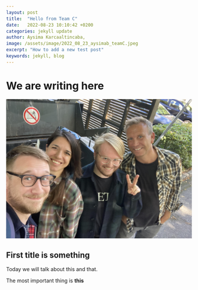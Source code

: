 ```yaml
---
layout: post
title:  "Hello from Team C"
date:   2022-08-23 10:10:42 +0200
categories: jekyll update
author: Aysima Karcaaltincaba, 
image: /assets/image/2022_08_23_aysimab_teamC.jpeg
excerpt: "How to add a new test post"
keywords: jekyll, blog
---
```



# We are writing here

<img src='/assets/image/2022_08_23_aysimab_teamC.jpeg' />

## First title is something

Today we will talk about this and that.

The most important thing is **this**